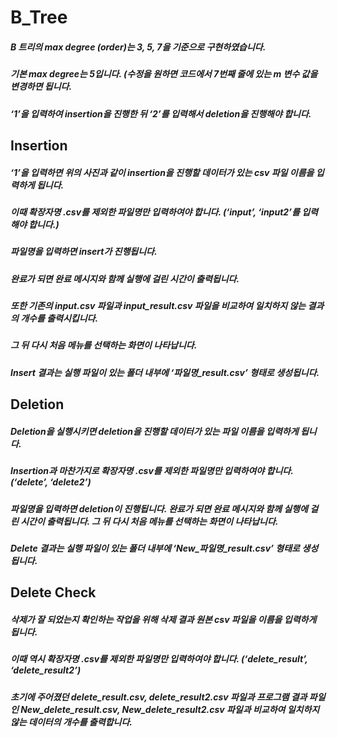 # B_Tree
##### B 트리의 max degree (order)는 3, 5, 7을 기준으로 구현하였습니다. 
##### 기본 max degree는 5입니다. (수정을 원하면 코드에서 7번째 줄에 있는 m 변수 값을 변경하면 됩니다.
##### ‘1’을 입력하여 insertion을 진행한 뒤 ‘2’를 입력해서 deletion을 진행해야 합니다.
## Insertion
##### ‘1’을 입력하면 위의 사진과 같이 insertion을 진행할 데이터가 있는 csv 파일 이름을 입력하게 됩니다. 
##### 이때 확장자명 .csv를 제외한 파일명만 입력하여야 합니다. (‘input’, ‘input2’를 입력해야 합니다.)
##### 파일명을 입력하면 insert가 진행됩니다. 
##### 완료가 되면 완료 메시지와 함께 실행에 걸린 시간이 출력됩니다. 
##### 또한 기존의 input.csv 파일과 input_result.csv 파일을 비교하여 일치하지 않는 결과의 개수를 출력시킵니다. 
##### 그 뒤 다시 처음 메뉴를 선택하는 화면이 나타납니다.
##### Insert 결과는 실행 파일이 있는 폴더 내부에 ‘파일명_result.csv’ 형태로 생성됩니다.
## Deletion
##### Deletion을 실행시키면 deletion을 진행할 데이터가 있는 파일 이름을 입력하게 됩니다.
##### Insertion과 마찬가지로 확장자명 .csv를 제외한 파일명만 입력하여야 합니다. (‘delete’, ‘delete2’)
##### 파일명을 입력하면 deletion이 진행됩니다. 완료가 되면 완료 메시지와 함께 실행에 걸린 시간이 출력됩니다. 그 뒤 다시 처음 메뉴를 선택하는 화면이 나타납니다.
##### Delete 결과는 실행 파일이 있는 폴더 내부에 ‘New_파일명_result.csv’ 형태로 생성됩니다.
## Delete Check
##### 삭제가 잘 되었는지 확인하는 작업을 위해 삭제 결과 원본 csv 파일을 이름을 입력하게 됩니다. 
##### 이때 역시 확장자명 .csv를 제외한 파일명만 입력하여야 합니다. (‘delete_result’, ‘delete_result2’)
##### 초기에 주어졌던 delete_result.csv, delete_result2.csv 파일과 프로그램 결과 파일인 New_delete_result.csv, New_delete_result2.csv 파일과 비교하여 일치하지 않는 데이터의 개수를 출력합니다.
